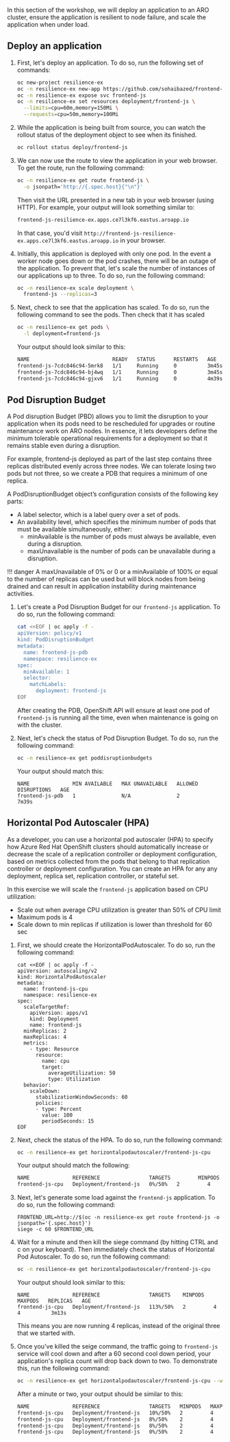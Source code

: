 In this section of the workshop, we will deploy an application to an ARO cluster, ensure the application is resilient to node failure, and scale the application when under load.

## Deploy an application

1. First, let's deploy an application. To do so, run the following set of commands:

    ```bash
    oc new-project resilience-ex
    oc -n resilience-ex new-app https://github.com/sohaibazed/frontend-js.git --name frontend-js
    oc -n resilience-ex expose svc frontend-js
    oc -n resilience-ex set resources deployment/frontend-js \
      --limits=cpu=60m,memory=150Mi \
      --requests=cpu=50m,memory=100Mi
    ```

1. While the application is being built from source, you can watch the rollout status of the deployment object to see when its finished.

    ```bash
    oc rollout status deploy/frontend-js
    ```

1. We can now use the route to view the application in your web browser. To get the route, run the following command:

    ```bash
    oc -n resilience-ex get route frontend-js \
      -o jsonpath='http://{.spec.host}{"\n"}'
    ```

    Then visit the URL presented in a new tab in your web browser (using HTTP). For example, your output will look something similar to:

    ```bash
    frontend-js-resilience-ex.apps.ce7l3kf6.eastus.aroapp.io
    ```

    In that case, you'd visit `http://frontend-js-resilience-ex.apps.ce7l3kf6.eastus.aroapp.io` in your browser.

1. Initially, this application is deployed with only one pod. In the event a worker node goes down or the pod crashes, there will be an outage of the application. To prevent that, let's scale the number of instances of our applications up to three. To do so, run the following command:

    ```bash
    oc -n resilience-ex scale deployment \
      frontend-js --replicas=3
    ```

1. Next, check to see that the application has scaled. To do so, run the following command to see the pods.
Then check that it has scaled

    ```bash
    oc -n resilience-ex get pods \
      -l deployment=frontend-js
    ```

    Your output should look similar to this:

    ```bash
    NAME                           READY   STATUS      RESTARTS   AGE
    frontend-js-7cdc846c94-5mrk8   1/1     Running     0          3m45s
    frontend-js-7cdc846c94-bj4wq   1/1     Running     0          3m45s
    frontend-js-7cdc846c94-gjxv6   1/1     Running     0          4m39s
    ```

## Pod Disruption Budget

A Pod disruption Budget (PBD) allows you to limit the disruption to your application when its pods need to be rescheduled for upgrades or routine maintenance work on ARO nodes. In essence, it lets developers define the minimum tolerable operational requirements for a deployment so that it remains stable even during a disruption.

For example, frontend-js deployed as part of the last step contains three replicas distributed evenly across three nodes. We can tolerate losing two pods but not three, so we create a PDB that requires a minimum of one replica.

A PodDisruptionBudget object’s configuration consists of the following key parts:

- A label selector, which is a label query over a set of pods.
- An availability level, which specifies the minimum number of pods that must be available simultaneously, either:
  - minAvailable is the number of pods must always be available, even during a disruption.
  - maxUnavailable is the number of pods can be unavailable during a disruption.

!!! danger
    A maxUnavailable of 0% or 0 or a minAvailable of 100% or equal to the number of replicas can be used but will block nodes from being drained and can result in application instability during maintenance activities.

1. Let's create a Pod Disruption Budget for our `frontend-js` application. To do so, run the following command:

    ```bash
    cat <<EOF | oc apply -f -
    apiVersion: policy/v1
    kind: PodDisruptionBudget
    metadata:
      name: frontend-js-pdb
      namespace: resilience-ex
    spec:
      minAvailable: 1
      selector:
        matchLabels:
          deployment: frontend-js
    EOF
    ```

    After creating the PDB, OpenShift API will ensure at least one pod of `frontend-js` is running all the time, even when maintenance is going on with the cluster.

1. Next, let's check the status of Pod Disruption Budget. To do so, run the following command:

    ```bash
    oc -n resilience-ex get poddisruptionbudgets
    ```

    Your output should match this:

    ```{.text .no-copy}
    NAME              MIN AVAILABLE   MAX UNAVAILABLE   ALLOWED DISRUPTIONS   AGE
    frontend-js-pdb   1               N/A               2                     7m39s
    ```

## Horizontal Pod Autoscaler (HPA)

As a developer, you can use a horizontal pod autoscaler (HPA) to specify how Azure Red Hat OpenShift clusters should automatically increase or decrease the scale of a replication controller or deployment configuration, based on metrics collected from the pods that belong to that replication controller or deployment configuration. You can create an HPA for any any deployment, replica set, replication controller, or stateful set.

In this exercise we will scale the `frontend-js` application based on CPU utilization:

* Scale out when average CPU utilization is greater than 50% of CPU limit
* Maximum pods is 4
* Scale down to min replicas if utilization is lower than threshold for 60 sec

1. First, we should create the HorizontalPodAutoscaler. To do so, run the following command:

    ```
    cat <<EOF | oc apply -f -
    apiVersion: autoscaling/v2
    kind: HorizontalPodAutoscaler
    metadata:
      name: frontend-js-cpu
      namespace: resilience-ex
    spec:
      scaleTargetRef:
        apiVersion: apps/v1
        kind: Deployment
        name: frontend-js
      minReplicas: 2
      maxReplicas: 4
      metrics:
        - type: Resource
          resource:
            name: cpu
            target:
              averageUtilization: 50
              type: Utilization
      behavior:
        scaleDown:
          stabilizationWindowSeconds: 60
          policies:
          - type: Percent
            value: 100
            periodSeconds: 15
    EOF
    ```

1. Next, check the status of the HPA. To do so, run the following command:

    ```bash
    oc -n resilience-ex get horizontalpodautoscaler/frontend-js-cpu
    ```

    Your output should match the following:

    ```{.txt .no-copy}
    NAME              REFERENCE                TARGETS         MINPODS   MAXPODS   REPLICAS   AGE
    frontend-js-cpu   Deployment/frontend-js   0%/50%   2         4         3          45s
    ```

1. Next, let's generate some load against the `frontend-js` application. To do so, run the following command:

    ```
    FRONTEND_URL=http://$(oc -n resilience-ex get route frontend-js -o jsonpath='{.spec.host}')
    siege -c 60 $FRONTEND_URL
    ```


1. Wait for a minute and then kill the siege command (by hitting CTRL and c on your keyboard). Then immediately check the status of Horizontal Pod Autoscaler. To do so, run the following command:

    ```bash
    oc -n resilience-ex get horizontalpodautoscaler/frontend-js-cpu
    ```

    Your output should look similar to this:

    ```{.text .no-copy}
    NAME              REFERENCE                TARGETS    MINPODS   MAXPODS   REPLICAS   AGE
    frontend-js-cpu   Deployment/frontend-js   113%/50%   2         4         4          3m13s
    ```

    This means you are now running 4 replicas, instead of the original three that we started with.


1. Once you've killed the seige command, the traffic going to `frontend-js` service will cool down and after a 60 second cool down period, your application's replica count will drop back down to two. To demonstrate this, run the following command:

    ```bash
    oc -n resilience-ex get horizontalpodautoscaler/frontend-js-cpu --watch
    ```

    After a minute or two, your output should be similar to this:

    ```bash
    NAME              REFERENCE                TARGETS   MINPODS   MAXPODS   REPLICAS   AGE
    frontend-js-cpu   Deployment/frontend-js   10%/50%   2         4         4          6m55s
    frontend-js-cpu   Deployment/frontend-js   8%/50%    2         4         4          7m1s
    frontend-js-cpu   Deployment/frontend-js   8%/50%    2         4         3          7m16s
    frontend-js-cpu   Deployment/frontend-js   0%/50%    2         4         2          7m31s
    ```
